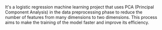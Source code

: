 It's a logistic regression machine learning project that uses PCA (Principal Component Analysis) in the data preprocessing phase to reduce the number of features from many dimensions to two dimensions. This process aims to make the training of the model faster and improve its efficiency.
